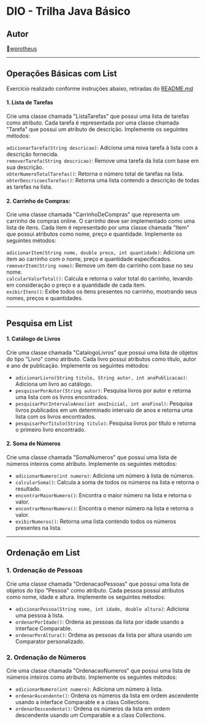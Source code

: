 # DIO - Trilha Java Básico

## Autor  
🔸[wprotheus](https://github.com/wprotheus)

---

## Operações Básicas com List  

Exercício realizado conforme instruções abaixo, retiradas do [README.md](https://github.com/cami-la/collections-java-api-2023/blob/master/src/main/java/list/README.md)

#### 1. Lista de Tarefas
Crie uma classe chamada "ListaTarefas" que possui uma lista de tarefas como atributo. Cada tarefa é representada por uma classe chamada "Tarefa" que possui um atributo de descrição. Implemente os seguintes métodos:

`adicionarTarefa(String descricao)`: Adiciona uma nova tarefa à lista com a descrição fornecida.  
`removerTarefa(String descricao)`: Remove uma tarefa da lista com base em sua descrição.  
`obterNumeroTotalTarefas()`: Retorna o número total de tarefas na lista.  
`obterDescricoesTarefas()`: Retorna uma lista contendo a descrição de todas as tarefas na lista.  
  
#### 2. Carrinho de Compras:
Crie uma classe chamada "CarrinhoDeCompras" que representa um carrinho de compras online. O carrinho deve ser implementado como uma lista de itens. Cada item é representado por uma classe chamada "Item" que possui atributos como nome, preço e quantidade. Implemente os seguintes métodos:

`adicionarItem(String nome, double preco, int quantidade)`: Adiciona um item ao carrinho com o nome, preço e quantidade especificados.  
`removerItem(String nome)`: Remove um item do carrinho com base no seu nome.  
`calcularValorTotal()`: Calcula e retorna o valor total do carrinho, levando em consideração o preço e a quantidade de cada item.  
`exibirItens()`: Exibe todos os itens presentes no carrinho, mostrando seus nomes, preços e quantidades.  

---

## Pesquisa em List

#### 1. Catálogo de Livros

Crie uma classe chamada "CatalogoLivros" que possui uma lista de objetos do tipo "Livro" como atributo. Cada livro possui atributos como título, autor e ano de publicação. Implemente os seguintes métodos:

- `adicionarLivro(String titulo, String autor, int anoPublicacao)`: Adiciona um livro ao catálogo.
- `pesquisarPorAutor(String autor)`: Pesquisa livros por autor e retorna uma lista com os livros encontrados.
- `pesquisarPorIntervaloAnos(int anoInicial, int anoFinal)`: Pesquisa livros publicados em um determinado intervalo de anos e retorna uma lista com os livros encontrados.
- `pesquisarPorTitulo(String titulo)`: Pesquisa livros por título e retorna o primeiro livro encontrado.


#### 2. Soma de Números

Crie uma classe chamada "SomaNumeros" que possui uma lista de números inteiros como atributo. Implemente os seguintes métodos:

- `adicionarNumero(int numero)`: Adiciona um número à lista de números.
- `calcularSoma()`: Calcula a soma de todos os números na lista e retorna o resultado.
- `encontrarMaiorNumero()`: Encontra o maior número na lista e retorna o valor.
- `encontrarMenorNumero()`: Encontra o menor número na lista e retorna o valor.
- `exibirNumeros()`: Retorna uma lista contendo todos os números presentes na lista.

---

## Ordenação em List

### 1. Ordenação de Pessoas

Crie uma classe chamada "OrdenacaoPessoas" que possui uma lista de objetos do tipo "Pessoa" como atributo. Cada pessoa possui atributos como nome, idade e altura. Implemente os seguintes métodos:

- `adicionarPessoa(String nome, int idade, double altura)`: Adiciona uma pessoa à lista.
- `ordenarPorIdade()`: Ordena as pessoas da lista por idade usando a interface Comparable.
- `ordenarPorAltura()`: Ordena as pessoas da lista por altura usando um Comparator personalizado.


### 2. Ordenação de Números

Crie uma classe chamada "OrdenacaoNumeros" que possui uma lista de números inteiros como atributo. Implemente os seguintes métodos:

- `adicionarNumero(int numero)`: Adiciona um número à lista.
- `ordenarAscendente()`: Ordena os números da lista em ordem ascendente usando a interface Comparable e a class Collections.
- `ordenarDescendente()`: Ordena os números da lista em ordem descendente usando um Comparable e a class Collections.
